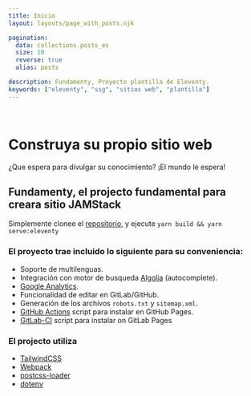 ```yaml
---
title: Inicio
layout: layouts/page_with_posts.njk

pagination:
  data: collections.posts_es
  size: 10
  reverse: true
  alias: posts

description: Fundamenty, Proyecto plantilla de Eleventy.
keywords: ["eleventy", "ssg", "sitios web", "plantilla"]
---
```


<div 
    style="background-image:
           url('{{ "/images/background.jpg"  | url}}'); 
    height:200px;
    background-size: 100%; 
    background-position:center;">&nbsp;</div>

# Construya su propio sitio web

¿Que espera para divulgar su conocimiento? ¡El mundo le espera!


## Fundamenty, el projecto fundamental para creara sitio JAMStack

Simplemente clonee el [repositorio](https://github.com/creasoft-dev/fundamenty), y ejecute `yarn build && yarn serve:eleventy`

### El proyecto trae incluido lo siguiente para su conveniencia:
- Soporte de multilenguas.
- Integración con motor de busqueda [Algolia](https://www.algolia.com/) (autocomplete).
- [Google Analytics](https://analytics.google.com/).
- Funcionalidad de editar en GitLab/GitHub.
- Generación de los archivos `robots.txt` y `sitemap.xml`.
- [GitHub Actions](https://docs.github.com/en/actions) script para instalar en GitHub Pages.
- [GitLab-CI](https://about.gitlab.com/stages-devops-lifecycle/continuous-integration/) script para instalar on GitLab Pages

### El projecto utiliza
- [TailwindCSS](https://tailwindcss.com/)
- [Webpack](https://webpack.js.org/)
- [postcss-loader](https://github.com/postcss/postcss-loader)
- [dotenv](https://github.com/motdotla/dotenv)
